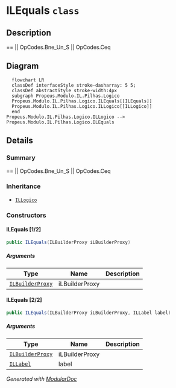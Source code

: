 # ILEquals `class`

## Description
== || OpCodes.Bne_Un_S || OpCodes.Ceq

## Diagram
```mermaid
  flowchart LR
  classDef interfaceStyle stroke-dasharray: 5 5;
  classDef abstractStyle stroke-width:4px
  subgraph Propeus.Modulo.IL.Pilhas.Logico
  Propeus.Modulo.IL.Pilhas.Logico.ILEquals[[ILEquals]]
  Propeus.Modulo.IL.Pilhas.Logico.ILLogico[[ILLogico]]
  end
Propeus.Modulo.IL.Pilhas.Logico.ILLogico --> Propeus.Modulo.IL.Pilhas.Logico.ILEquals
```

## Details
### Summary
== || OpCodes.Bne_Un_S || OpCodes.Ceq

### Inheritance
 - [
`ILLogico`
](./propeusmoduloilpilhaslogico-ILLogico.md)

### Constructors
#### ILEquals [1/2]
```csharp
public ILEquals(ILBuilderProxy iLBuilderProxy)
```
##### Arguments
| Type | Name | Description |
| --- | --- | --- |
| [`ILBuilderProxy`](./propeusmoduloilproxy-ILBuilderProxy.md) | iLBuilderProxy |   |

#### ILEquals [2/2]
```csharp
public ILEquals(ILBuilderProxy iLBuilderProxy, ILLabel label)
```
##### Arguments
| Type | Name | Description |
| --- | --- | --- |
| [`ILBuilderProxy`](./propeusmoduloilproxy-ILBuilderProxy.md) | iLBuilderProxy |   |
| [`ILLabel`](./propeusmoduloilpilhassaltos-ILLabel.md) | label |   |

*Generated with* [*ModularDoc*](https://github.com/hailstorm75/ModularDoc)
